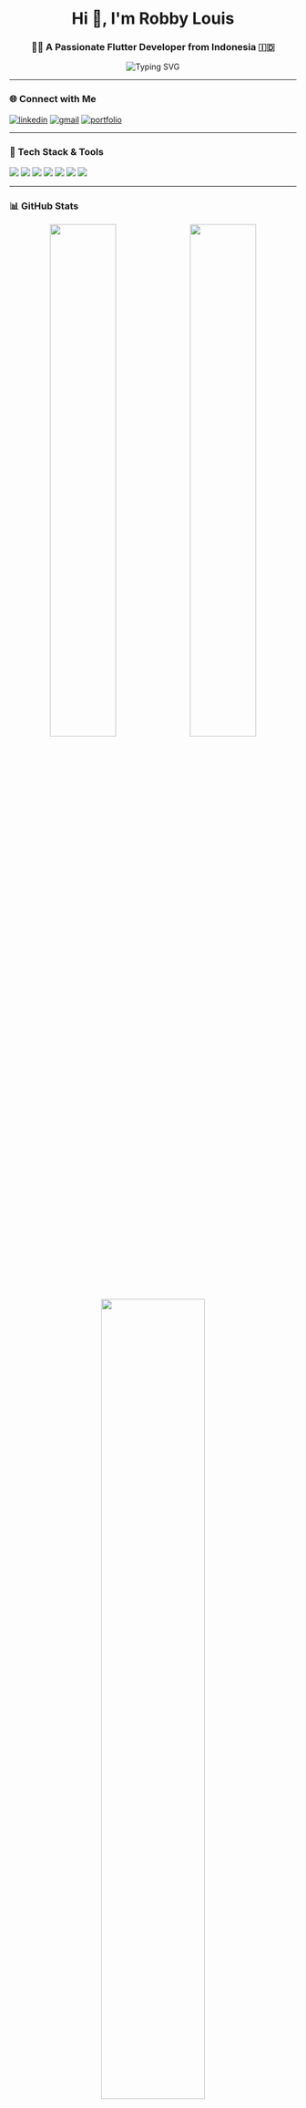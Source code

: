 <!-- Ganti semua `yourusername`, nama, dan link sesuai identitas Yang Mulia -->

<h1 align="center">Hi 👋, I'm Robby Louis</h1>
<h3 align="center">👨‍💻 A Passionate Flutter Developer from Indonesia 🇮🇩</h3>

<p align="center">
  <img src="https://readme-typing-svg.herokuapp.com?font=Fira+Code&duration=4000&pause=1000&color=00BFFF&width=435&lines=Mobile+App+Developer;Flutter+Lover+%F0%9F%94%A5;Clean+Code+Advocate;Open+Source+Contributor;Always+Learning+Something+New" alt="Typing SVG" />
</p>

---

### 🌐 Connect with Me
<p align="left">
  <a href="https://linkedin.com/in/Robby Louis" target="blank"><img align="center" src="https://img.shields.io/badge/LinkedIn-blue?style=for-the-badge&logo=linkedin" alt="linkedin" /></a>
  <a href="mailto:robbylouis18@gmail.com"><img align="center" src="https://img.shields.io/badge/Gmail-red?style=for-the-badge&logo=gmail&logoColor=white" alt="gmail" /></a>
  <a href="https://yourportfolio.com"><img align="center" src="https://img.shields.io/badge/Portfolio-000?style=for-the-badge&logo=vercel&logoColor=white" alt="portfolio" /></a>
</p>

---

### 🚀 Tech Stack & Tools
<p align="left">
  <img src="https://img.shields.io/badge/Dart-0175C2?style=for-the-badge&logo=dart&logoColor=white"/>
  <img src="https://img.shields.io/badge/Flutter-02569B?style=for-the-badge&logo=flutter&logoColor=white"/>
  <img src="https://img.shields.io/badge/Firebase-FFCA28?style=for-the-badge&logo=firebase&logoColor=black"/>
  <img src="https://img.shields.io/badge/Bloc-5B3BE7?style=for-the-badge&logo=flutter&logoColor=white"/>
  <img src="https://img.shields.io/badge/VS%20Code-007ACC?style=for-the-badge&logo=visual-studio-code&logoColor=white"/>
  <img src="https://img.shields.io/badge/Git-F05032?style=for-the-badge&logo=git&logoColor=white"/>
  <img src="https://img.shields.io/badge/MacOS-000000?style=for-the-badge&logo=apple&logoColor=white"/>
</p>

---

### 📊 GitHub Stats
<p align="center">
  <img width="48%" src="https://github-readme-stats.vercel.app/api?username=yourusername&show_icons=true&theme=tokyonight" />
  <img width="48%" src="https://github-readme-streak-stats.herokuapp.com/?user=yourusername&theme=tokyonight" />
</p>
<p align="center">
  <img width="60%" src="https://github-readme-stats.vercel.app/api/top-langs/?username=yourusername&layout=compact&theme=tokyonight" />
</p>

---

### 💡 Currently Working On
- 🔭 Building modern & responsive Flutter apps
- 📱 Working with REST APIs & Firebase
- 📦 Exploring clean architecture & testing
- 🚧 [Insert your live project or GitHub repo here]

---

### ⚡ Fun Facts
- 🔥 Code is poetry — especially when it's clean & efficient
- 🧠 I'm addicted to solving UI/UX challenges
- 🐧 I secretly love dark mode more than coffee ☕
- 🌎 I believe open source = open opportunities

---

### 🎯 Focus Areas as Flutter Developer

- 📱 Flutter app development (iOS & Android)
- 🧱 Clean Architecture with BLoC & Riverpod
- 🌐 REST API integration & Firebase services
- 🧪 Unit Testing & Widget Testing
- 🎨 UI/UX implementation & pixel-perfect design
- 🛠️ CI/CD deployment using Codemagic & GitHub Actions

---
<p align="center">
  <img src="https://media.giphy.com/media/qgQUggAC3Pfv687qPC/giphy.gif" width="300" />
</p>

---

> _“Stay curious. Stay creative. And build like nobody's watching.”_


